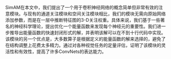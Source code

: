 SimAM在本文中，我们提出了一个用于卷积神经网络的概念简单但非常有效的注意模块。与现有的通道关注模块和空间关注模块相比，我们的模块无需向原始网络添加参数，而是在一层中推断特征图的3-D关注权重。具体来说，我们基于一些著名的神经科学理论，提出优化一个能量函数来发现每个神经元的重要性。我们进一步推导出能量函数的快速封闭形式的解，并表明该解可以在不到十行代码中实现。该模块的另一个优点是，大多数算子是根据定义的能量函数的解来选择的，避免了在结构调整上花费太多精力。通过对各种视觉任务的定量评估，证明了该模块的灵活性和有效性，提高了许多ConvNets的表达能力。